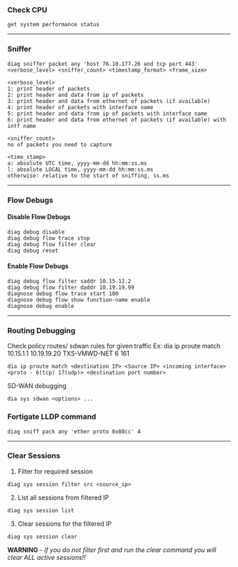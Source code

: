 ### Check CPU
```
get system performance status
```
---


### **Sniffer**
```
diag sniffer packet any 'host 76.10.177.26 and tcp port 443' <verbose_level> <sniffer_count> <timestamp_format> <frame_size> 
```
``` 
<verbose_level>    
1: print header of packets
2: print header and data from ip of packets
3: print header and data from ethernet of packets (if available)
4: print header of packets with interface name
5: print header and data from ip of packets with interface name
6: print header and data from ethernet of packets (if available) with intf name

<sniffer_count>
no of packets you need to capture

<time_stamp>
a: absolute UTC time, yyyy-mm-dd hh:mm:ss.ms
l: absolute LOCAL time, yyyy-mm-dd hh:mm:ss.ms
otherwise: relative to the start of sniffing, ss.ms
```
---


### **Flow Debugs**
#### Disable Flow Debugs
```
diag debug disable
diag debug flow trace stop
diag debug flow filter clear
diag debug reset
```
#### Enable Flow Debugs
```
diag debug flow filter saddr 10.15.12.2
diag debug flow filter daddr 10.19.19.99
diagnose debug flow trace start 100
diagnose debug flow show function-name enable
diagnose debug enable
```
---


### Routing Debugging
Check policy routes/ sdwan rules for given traffic
Ex: dia ip proute match 10.15.1.1 10.19.19.20 TXS-VMWD-NET 6 161
```
dia ip proute match <destination IP> <Source IP> <incoming interface> <proto - 6(tcp) 17(udp)> <destination port number>
```

SD-WAN debugging
```
dia sys sdwan <options> ...
```



### Fortigate LLDP command
```
diag sniff pack any 'ether proto 0x88cc' 4
```
---


### Clear Sessions
1. Filter for required session
```
diag sys session filter src <source_ip>
```
2. List all sessions from filtered IP
```
diag sys session list
```
3. Clear sessions for the filtered IP
```
diag sys session clear
```

**WARNING** - *if you do not filter first and run the clear command you will clear ALL active sessions!!*

